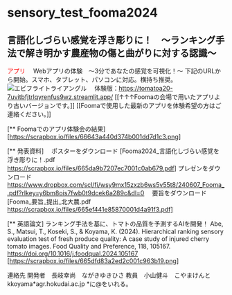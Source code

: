 # sensory_test_fooma2024


## 言語化しづらい感覚を浮き彫りに！　〜ランキング手法で解き明かす農産物の傷と曲がりに対する認識〜
<span style="color: red; ">アプリ</span>
　Webアプリの体験　〜3分であなたの感覚を可視化！〜
下記のURLから開始。スマホ、タブレット、パソコンに対応。横持ち推奨。
![エビフライトライアングル](http://i.imgur.com/Jjwsc.jpg "サンプル")
　体験版：https://tomatoa20-7uvitbfjtrlqyrenfus9wz.streamlit.app/
[[↑↑↑Foomaの会場で用いたアプリより古いバージョンです。]]
[[Foomaで使用した最新のアプリを体験希望の方はご連絡ください。]]

[** Foomaでのアプリ体験会の結果]
[https://scrapbox.io/files/66643a440d374b001dd7d1c3.png]

[** 発表資料]
　ポスターをダウンロード
[Fooma2024_言語化しづらい感覚を浮き彫りに！.pdf https://scrapbox.io/files/665da9b7207ec7001c0ab679.pdf]
 プレゼンをダウンロード
https://www.dropbox.com/scl/fi/wsy9mx15zxzb6ws5v55t8/240607_Fooma_.pdf?rlkey=y6bm8ois7fwb0t9dcek6a289c&dl=0
　要旨をダウンロード
[Fooma_要旨_提出_北大農.pdf https://scrapbox.io/files/665ef441e85870001d4a91f3.pdf]

[** 英語論文]
 ランキング手法を基に、トマトの品質を予測するAIを開発！
Abe, S., Matsui, T., Koseki, S., & Koyama, K. (2024). Hierarchical ranking sensory evaluation test of fresh produce quality: A case study of injured cherry tomato images. Food Quality and Preference, 118, 105167.
https://doi.org/10.1016/j.foodqual.2024.105167
[https://scrapbox.io/files/665dfd83a2ed2c001c963b19.png]


連絡先
開発者　長岐幸尚　ながきゆきひさ
教員　小山健斗　こやまけんと
kkoyama*agr.hokudai.ac.jp
*に@をいれる。

